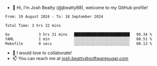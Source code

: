 - 👋 Hi, I’m Josh Beatty (@jbeatty88), welcome to my GitHub profile!

<!--START_SECTION:waka-->

```txt
From: 19 August 2024 - To: 18 September 2024

Total Time: 3 hrs 32 mins

Go             3 hrs 31 mins   █████████████████████████   99.34 %
YAML           1 min           ░░░░░░░░░░░░░░░░░░░░░░░░░   00.51 %
Makefile       0 secs          ░░░░░░░░░░░░░░░░░░░░░░░░░   00.13 %
```

<!--END_SECTION:waka-->

- 💞️ I would love to collaborate!
- 📫 You can reach me at josh.beatty@softwaresugar.com

<!---
jbeatty88/jbeatty88 is a ✨ special ✨ repository because its `README.md` (this file) appears on your GitHub profile.
You can click the Preview link to take a look at your changes.
--->
